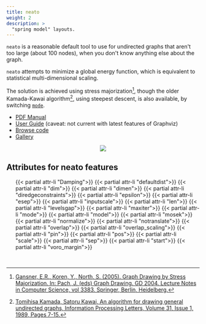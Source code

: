 ```yaml
---
title: neato
weight: 2
description: >
  "spring model" layouts.
---
```


`neato` is a reasonable default tool to use for undirected graphs that aren't
too large (about 100 nodes), when you don't know anything else about the graph.

`neato` attempts to minimize a global energy function, which is equivalent to
statistical multi-dimensional scaling.

The solution is achieved using stress majorization[^1], though the older
Kamada-Kawai algorithm[^2], using steepest descent, is also available,
by switching [`mode`](/docs/attrs/mode/).

- [PDF Manual](/pdf/dot.1.pdf)
- [User Guide](/pdf/neatoguide.pdf) (caveat: not current with latest features of Graphviz)
- [Browse code](https://gitlab.com/graphviz/graphviz/-/tree/main/lib/neatogen)
- [Gallery](/Gallery/neato/)

<p style="text-align: center;">
  <a href="/Gallery/neato/ER.html">
    <img src="/Gallery/neato/ER.svg">
  </a>
</p>

<h2>Attributes for neato features</h2>
<ul>
{{< partial attr-li "Damping">}}
{{< partial attr-li "defaultdist">}}
{{< partial attr-li "dim">}}
{{< partial attr-li "dimen">}}
{{< partial attr-li "diredgeconstraints">}}
{{< partial attr-li "epsilon">}}
{{< partial attr-li "esep">}}
{{< partial attr-li "inputscale">}}
{{< partial attr-li "len">}}
{{< partial attr-li "levelsgap">}}
{{< partial attr-li "maxiter">}}
{{< partial attr-li "mode">}}
{{< partial attr-li "model">}}
{{< partial attr-li "mosek">}}
{{< partial attr-li "normalize">}}
{{< partial attr-li "notranslate">}}
{{< partial attr-li "overlap">}}
{{< partial attr-li "overlap_scaling">}}
{{< partial attr-li "pin">}}
{{< partial attr-li "pos">}}
{{< partial attr-li "scale">}}
{{< partial attr-li "sep">}}
{{< partial attr-li "start">}}
{{< partial attr-li "voro_margin">}}
</ul>
<br/>


[^1]: [Gansner, E.R., Koren, Y., North, S. (2005). Graph Drawing by Stress Majorization. In: Pach, J. (eds) Graph Drawing. GD 2004. Lecture Notes in Computer Science, vol 3383. Springer, Berlin, Heidelberg.](/documentation/GKN04.pdf)
[^2]: [Tomihisa Kamada, Satoru Kawai, An algorithm for drawing general undirected graphs, Information Processing Letters, Volume 31, Issue 1, 1989, Pages 7-15.](https://doi.org/10.1016%2F0020-0190%2889%2990102-6)
